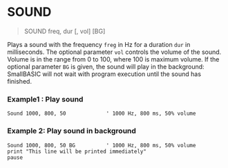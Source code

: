 # SOUND

> SOUND freq, dur [, vol] [BG]

Plays a sound with the frequency `freg` in Hz for a duration `dur` in milliseconds. The optional parameter `vol` controls the volume of the sound. Volume is in the range from 0 to 100, where 100 is maximum volume. If the optional parameter `BG` is given, the sound will play in the background: SmallBASIC will not wait with program execution until the sound has finished.

### Example1 : Play sound

```smallbasic
Sound 1000, 800, 50             ' 1000 Hz, 800 ms, 50% volume
```

### Example 2: Play sound in background

```smallbasic
Sound 1000, 800, 50 BG          ' 1000 Hz, 800 ms, 50% volume
print "This line will be printed immediately"
pause
```




